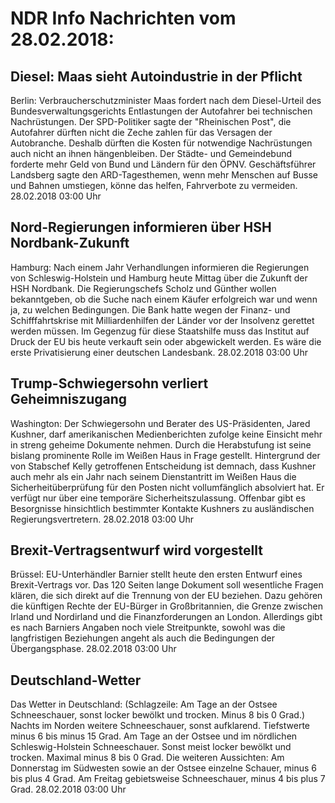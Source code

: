 # NDR Info Nachrichten vom 28.02.2018:


## Diesel: Maas sieht Autoindustrie in der Pflicht
Berlin: Verbraucherschutzminister Maas fordert nach dem Diesel-Urteil des Bundesverwaltungsgerichts Entlastungen der Autofahrer bei technischen Nachrüstungen. Der SPD-Politiker sagte der "Rheinischen Post", die Autofahrer dürften nicht die Zeche zahlen für das Versagen der Autobranche. Deshalb dürften die Kosten für notwendige Nachrüstungen auch nicht an ihnen hängenbleiben. Der Städte- und Gemeindebund forderte mehr Geld von Bund und Ländern für den ÖPNV. Geschäftsführer Landsberg sagte den ARD-Tagesthemen, wenn mehr Menschen auf Busse und Bahnen umstiegen, könne das helfen, Fahrverbote zu vermeiden. 28.02.2018 03:00 Uhr 

## Nord-Regierungen informieren über HSH Nordbank-Zukunft
Hamburg: Nach einem Jahr Verhandlungen informieren die Regierungen von Schleswig-Holstein und Hamburg heute Mittag über die Zukunft der HSH Nordbank. Die Regierungschefs Scholz und Günther wollen bekanntgeben, ob die Suche nach einem Käufer erfolgreich war und wenn ja, zu welchen Bedingungen. Die Bank hatte wegen der Finanz- und Schifffahrtskrise mit Milliardenhilfen der Länder vor der Insolvenz gerettet werden müssen. Im Gegenzug für diese Staatshilfe muss das Institut auf Druck der EU bis heute verkauft sein oder abgewickelt werden. Es wäre
die erste Privatisierung einer deutschen Landesbank. 28.02.2018 03:00 Uhr 

## Trump-Schwiegersohn verliert Geheimniszugang
Washington: Der Schwiegersohn und Berater des US-Präsidenten, Jared Kushner, darf amerikanischen Medienberichten zufolge keine Einsicht mehr in streng geheime Dokumente nehmen. Durch die Herabstufung ist seine bislang prominente Rolle im Weißen Haus in Frage gestellt. Hintergrund der von Stabschef Kelly getroffenen Entscheidung ist demnach, dass Kushner auch mehr als ein Jahr nach seinem Dienstantritt im Weißen Haus die Sicherheitüberprüfung für den Posten nicht vollumfänglich absolviert hat. Er verfügt nur über eine temporäre Sicherheitszulassung. Offenbar gibt es Besorgnisse hinsichtlich bestimmter Kontakte Kushners zu ausländischen Regierungsvertretern. 28.02.2018 03:00 Uhr 

## Brexit-Vertragsentwurf wird vorgestellt
Brüssel: EU-Unterhändler Barnier stellt heute den ersten Entwurf eines Brexit-Vertrags vor. Das 120 Seiten lange Dokument soll wesentliche Fragen klären, die sich direkt auf die Trennung von der EU beziehen. Dazu gehören die künftigen Rechte der EU-Bürger in Großbritannien, die Grenze zwischen Irland und Nordirland und die Finanzforderungen an London. Allerdings gibt es nach Barniers Angaben noch viele Streitpunkte, sowohl was die langfristigen Beziehungen angeht als auch die Bedingungen der Übergangsphase. 28.02.2018 03:00 Uhr 

## Deutschland-Wetter
Das Wetter in Deutschland:
(Schlagzeile: Am Tage an der Ostsee Schneeschauer, sonst locker bewölkt und trocken. Minus 8 bis 0 Grad.) Nachts im Norden weitere Schneeschauer, sonst aufklarend. Tiefstwerte minus 6 bis minus 15 Grad. Am Tage an der Ostsee und im nördlichen Schleswig-Holstein Schneeschauer. Sonst meist locker bewölkt und trocken. Maximal minus 8 bis 0 Grad. Die weiteren Aussichten: Am Donnerstag im Südwesten sowie an der Ostsee einzelne Schauer, minus 6 bis plus 4 Grad. Am Freitag gebietsweise Schneeschauer, minus 4 bis plus 7 Grad. 28.02.2018 03:00 Uhr 
